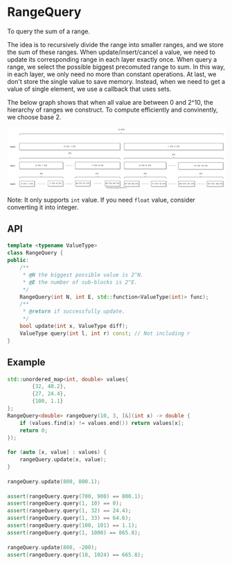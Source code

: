 # RangeQuery
To query the sum of a range.

The idea is to recursively divide the range into smaller ranges, and 
we store the sum of these ranges. When update/insert/cancel a value, we
need to update its corresponding range in each layer exactly once. When query
a range, we select the possible biggest precomuted range to sum. In this way,
in each layer, we only need no more than constant operations. At last, we don't
store the single value to save memory. 
Instead, when we need to get a value of single element,
we use a callback that uses sets.

The below graph shows that when all value are between 0 and 2^10, the hierarchy of
ranges we construct. To compute efficiently and convinently, we choose base 2.

![](visualize.svg)

Note: It only supports `int` value. If you need `float` value, consider converting it
into integer.

## API
```cpp
template <typename ValueType>
class RangeQuery {
public:
    /**
     * @N the biggest possible value is 2^N.
     * @E the number of sub-blocks is 2^E.
     */
    RangeQuery(int N, int E, std::function<ValueType(int)> func);
    /**
     * @return if successfully update.
     */ 
    bool update(int x, ValueType diff);
    ValueType query(int l, int r) const; // Not including r
}
```

## Example
```cpp
std::unordered_map<int, double> values{
        {32, 40.2},
        {27, 24.4},
        {100, 1.1}
};
RangeQuery<double> rangeQuery(10, 3, [&](int x) -> double {
    if (values.find(x) != values.end()) return values[x];
    return 0;
});

for (auto [x, value] : values) {
    rangeQuery.update(x, value);
}

rangeQuery.update(800, 800.1);

assert(rangeQuery.query(700, 900) == 800.1);
assert(rangeQuery.query(1, 10) == 0);
assert(rangeQuery.query(1, 32) == 24.4);
assert(rangeQuery.query(1, 33) == 64.6);
assert(rangeQuery.query(100, 101) == 1.1);
assert(rangeQuery.query(1, 1000) == 865.8);

rangeQuery.update(800, -200);
assert(rangeQuery.query(10, 1024) == 665.8);

```
